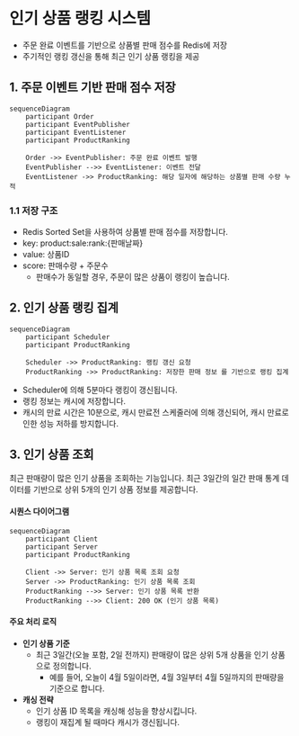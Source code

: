 # 인기 상품 랭킹 시스템

- 주문 완료 이벤트를 기반으로 상품별 판매 점수를 Redis에 저장
- 주기적인 랭킹 갱신을 통해 최근 인기 상품 랭킹을 제공

## 1. 주문 이벤트 기반 판매 점수 저장 

```mermaid
sequenceDiagram
    participant Order
    participant EventPublisher
    participant EventListener
    participant ProductRanking

    Order ->> EventPublisher: 주문 완료 이벤트 발행
    EventPublisher -->> EventListener: 이벤트 전달
    EventListener ->> ProductRanking: 해당 일자에 해당하는 상품별 판매 수량 누적
```

### 1.1 저장 구조
- Redis Sorted Set을 사용하여 상품별 판매 점수를 저장합니다.
- key: product:sale:rank:{판매날짜}
- value: 상품ID
- score: 판매수량 + 주문수
  - 판매수가 동일할 경우, 주문이 많은 상품이 랭킹이 높습니다.

## 2. 인기 상품 랭킹 집계
```mermaid
sequenceDiagram
    participant Scheduler
    participant ProductRanking

    Scheduler ->> ProductRanking: 랭킹 갱신 요청
    ProductRanking ->> ProductRanking: 저장한 판매 정보 를 기반으로 랭킹 집계
```
- Scheduler에 의해 5분마다 랭킹이 갱신됩니다.
- 랭킹 정보는 캐시에 저장합니다. 
- 캐시의 만료 시간은 10분으로, 캐시 만료전 스케줄러에 의해 갱신되어, 캐시 만료로 인한 성능 저하를 방지합니다.

## 3. 인기 상품 조회
최근 판매량이 많은 인기 상품을 조회하는 기능입니다. 최근 3일간의 일간 판매 통계 데이터를 기반으로 상위 5개의 인기 상품 정보를 제공합니다.

#### 시퀀스 다이어그램
```mermaid
sequenceDiagram
    participant Client
    participant Server
    participant ProductRanking
    
    Client ->> Server: 인기 상품 목록 조회 요청
    Server ->> ProductRanking: 인기 상품 목록 조회
    ProductRanking -->> Server: 인기 상품 목록 반환
    ProductRanking -->> Client: 200 OK (인기 상품 목록)
```

#### 주요 처리 로직
- **인기 상품 기준**
  - 최근 3일간(오늘 포함, 2일 전까지) 판매량이 많은 상위 5개 상품을 인기 상품으로 정의합니다.
    - 예를 들어, 오늘이 4월 5일이라면, 4월 3일부터 4월 5일까지의 판매량을 기준으로 합니다.
- **캐싱 전략**
  - 인기 상품 ID 목록을 캐싱해 성능을 향상시킵니다.
  - 랭킹이 재집계 될 때마다 캐시가 갱신됩니다.
